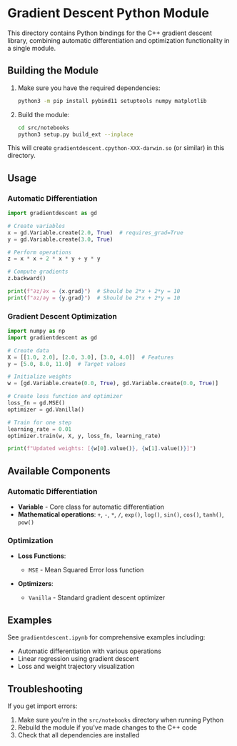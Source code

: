 # Gradient Descent Python Module

This directory contains Python bindings for the C++ gradient descent library, combining automatic differentiation and optimization functionality in a single module.

## Building the Module

1. Make sure you have the required dependencies:
   ```bash
   python3 -m pip install pybind11 setuptools numpy matplotlib
   ```

2. Build the module:
   ```bash
   cd src/notebooks
   python3 setup.py build_ext --inplace
   ```

This will create `gradientdescent.cpython-XXX-darwin.so` (or similar) in this directory.

## Usage

### Automatic Differentiation

```python
import gradientdescent as gd

# Create variables
x = gd.Variable.create(2.0, True)  # requires_grad=True
y = gd.Variable.create(3.0, True)

# Perform operations
z = x * x + 2 * x * y + y * y

# Compute gradients
z.backward()

print(f"∂z/∂x = {x.grad}")  # Should be 2*x + 2*y = 10
print(f"∂z/∂y = {y.grad}")  # Should be 2*x + 2*y = 10
```

### Gradient Descent Optimization

```python
import numpy as np
import gradientdescent as gd

# Create data
X = [[1.0, 2.0], [2.0, 3.0], [3.0, 4.0]]  # Features
y = [5.0, 8.0, 11.0]  # Target values

# Initialize weights
w = [gd.Variable.create(0.0, True), gd.Variable.create(0.0, True)]

# Create loss function and optimizer
loss_fn = gd.MSE()
optimizer = gd.Vanilla()

# Train for one step
learning_rate = 0.01
optimizer.train(w, X, y, loss_fn, learning_rate)

print(f"Updated weights: [{w[0].value()}, {w[1].value()}]")
```

## Available Components

### Automatic Differentiation
- **Variable** - Core class for automatic differentiation
- **Mathematical operations**: `+`, `-`, `*`, `/`, `exp()`, `log()`, `sin()`, `cos()`, `tanh()`, `pow()`

### Optimization
- **Loss Functions**: 
  - `MSE` - Mean Squared Error loss function

- **Optimizers**:
  - `Vanilla` - Standard gradient descent optimizer

## Examples

See `gradientdescent.ipynb` for comprehensive examples including:
- Automatic differentiation with various operations
- Linear regression using gradient descent
- Loss and weight trajectory visualization

## Troubleshooting

If you get import errors:
1. Make sure you're in the `src/notebooks` directory when running Python
2. Rebuild the module if you've made changes to the C++ code
3. Check that all dependencies are installed